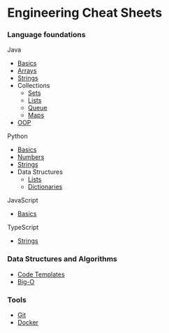 # Engineering Cheat Sheets

### Language foundations

Java

- [Basics](./language_foundations/java_basics.md)
- [Arrays](./language_foundations/java_arrays.md)
- [Strings](./language_foundations/java_strings.md)
- Collections
  - [Sets](./language_foundations/java_sets.md)
  - [Lists](./language_foundations/java_lists.md)
  - [Queue](./language_foundations/java_queues.md)
  - [Maps](./language_foundations/java_maps.md)
- [OOP](./language_foundations/java_oop.md)

Python

- [Basics](./language_foundations/python_basics.md)
- [Numbers](./language_foundations/python_numbers.md)
- [Strings](./language_foundations/python_strings.md)
- Data Structures
  - [Lists](./language_foundations/python_lists.md)
  - [Dictionaries](./language_foundations/python_dictionaries.md)

JavaScript

- [Basics](./language_foundations/js_basics.md)

TypeScript

- [Strings](./language_foundations/ts_strings.md)

### Data Structures and Algorithms

- [Code Templates](./data_structures/code_templates.md)
- [Big-O](./data_structures/big_o.md)

### Tools

- [Git](./tools/git.md)
- [Docker](./devops/docker.md)

